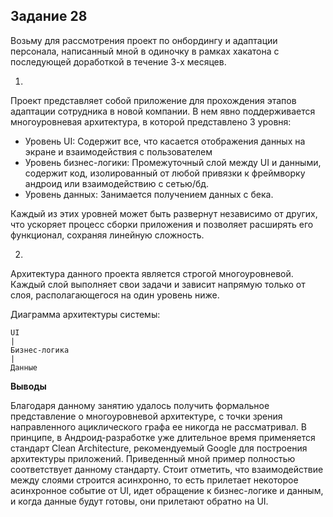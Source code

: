 ## Задание 28

Возьму для рассмотрения проект по онбордингу и адаптации персонала, написанный мной в одиночку в рамках хакатона 
с последующей доработкой в течение 3-х месяцев.

1.
Проект представляет собой приложение для прохождения этапов адаптации сотрудника в новой компании. В нем явно 
поддерживается многоуровневая архитектура, в которой представлено 3 уровня:

- Уровень UI: Содержит все, что касается отображения данных на экране и взаимодействия с пользователем
- Уровень бизнес-логики: Промежуточный слой между UI и данными, содержит код, изолированный от любой привязки к фреймворку андроид или взаимодействию с сетью/бд.
- Уровень данных: Занимается получением данных с бека.

Каждый из этих уровней может быть развернут независимо от других, что ускоряет процесс сборки приложения и позволяет
расширять его функционал, сохраняя линейную сложность.

2.

Архитектура данного проекта является строгой многоуровневой. 
Каждый слой выполняет свои задачи и зависит напрямую только от слоя, 
располагающегося на один уровень ниже.

Диаграмма архитектуры системы:

```
UI
|
Бизнес-логика
|
Данные
```

**Выводы**

Благодаря данному занятию удалось получить формальное представление о многоуровневой архитектуре, с точки зрения
направленного ациклического графа ее никогда не рассматривал. В принципе, в Андроид-разработке уже длительное время
применяется стандарт Clean Architecture, рекомендуемый Google для построения архитектуры приложений. Приведенный
мной пример полностью соответствует данному стандарту. Стоит отметить, что взаимодействие между слоями строится асинхронно,
то есть прилетает некоторое асинхронное событие от UI, идет обращение к бизнес-логике и данным, и когда данные будут
готовы, они прилетают обратно на UI.